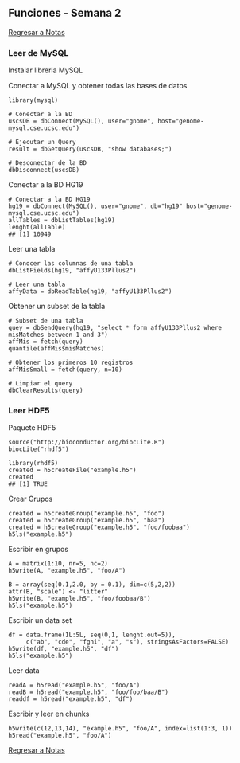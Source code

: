 ## Funciones - Semana 2
[Regresar a Notas](notes.md#semana-2)

### Leer de MySQL
Instalar libreria MySQL

Conectar a MySQL y obtener todas las bases de datos
```Rscript
library(mysql)

# Conectar a la BD
uscsDB = dbConnect(MySQL(), user="gnome", host="genome-mysql.cse.ucsc.edu")

# Ejecutar un Query
result = dbGetQuery(uscsDB, "show databases;")

# Desconectar de la BD
dbDisconnect(uscsDB)
```

Conectar a la BD HG19
```Rscript
# Conectar a la BD HG19
hg19 = dbConnect(MySQL(), user="gnome", db="hg19" host="genome-mysql.cse.ucsc.edu")
allTables = dbListTables(hg19)
lenght(allTable)
## [1] 10949
```

Leer una tabla
```Rscript
# Conocer las columnas de una tabla
dbListFields(hg19, "affyU133Pllus2")

# Leer una tabla
affyData = dbReadTable(hg19, "affyU133Pllus2")
```

Obtener un subset de la tabla
```Rscript
# Subset de una tabla
quey = dbSendQuery(hg19, "select * form affyU133Pllus2 where misMatches between 1 and 3")
affMis = fetch(query)
quantile(affMis$misMatches)

# Obtener los primeros 10 registros
affMisSmall = fetch(query, n=10)

# Limpiar el query
dbClearResults(query)
```

### Leer HDF5

Paquete HDF5
```Rscript
source("http://bioconductor.org/biocLite.R")
biocLite("rhdf5")

library(rhdf5)
created = h5createFile("example.h5")
created
## [1] TRUE
```

Crear Grupos
```Rscript
created = h5createGroup("example.h5", "foo")
created = h5createGroup("example.h5", "baa")
created = h5createGroup("example.h5", "foo/foobaa")
h5ls("example.h5")
```

Escribir en grupos
```Rscript
A = matrix(1:10, nr=5, nc=2)
h5write(A, "example.h5", "foo/A")

B = array(seq(0.1,2.0, by = 0.1), dim=c(5,2,2))
attr(B, "scale") <- "litter"
h5write(B, "example.h5", "foo/foobaa/B")
h5ls("example.h5")
```

Escribir un data set
```Rscript
df = data.frame(1L:5L, seq(0,1, lenght.out=5)),
     c("ab", "cde", "fghi", "a", "s"), stringsAsFactors=FALSE)
h5write(df, "example.h5", "df")
h5ls("example.h5")
```

Leer data
```Rscript
readA = h5read("example.h5", "foo/A")
readB = h5read("example.h5", "foo/foo/baa/B")
readdf = h5read("example.h5", "df")
```

Escribir y leer en chunks
```Rscript
h5write(c(12,13,14), "example.h5", "foo/A", index=list(1:3, 1))
h5read("example.h5", "foo/A")
```

[Regresar a Notas](notes.md#semana-2)
